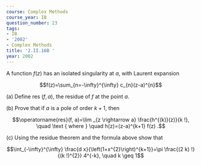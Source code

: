 ```yaml
---
course: Complex Methods
course_year: IB
question_number: 23
tags:
- IB
- '2002'
- Complex Methods
title: '2.II.16B '
year: 2002
---
```



A function $f(z)$ has an isolated singularity at $a$, with Laurent expansion

$$f(z)=\sum_{n=-\infty}^{\infty} c_{n}(z-a)^{n}$$

(a) Define res $(f, a)$, the residue of $f$ at the point $a$.

(b) Prove that if $a$ is a pole of order $k+1$, then

$$\operatorname{res}(f, a)=\lim _{z \rightarrow a} \frac{h^{(k)}(z)}{k !}, \quad \text { where } \quad h(z)=(z-a)^{k+1} f(z) .$$

(c) Using the residue theorem and the formula above show that

$$\int_{-\infty}^{\infty} \frac{d x}{\left(1+x^{2}\right)^{k+1}}=\pi \frac{(2 k) !}{(k !)^{2}} 4^{-k}, \quad k \geq 1$$